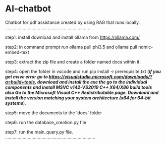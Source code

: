 # AI-chatbot
Chatbot for pdf assistance created by using RAG that runs locally. 
....................................................................

step1:
install download and install ollama from https://ollama.com/

step2:
in command prompt run ollama pull phi3.5 and ollama pull nomic-embed-text

step3:
extract the zip file and create a folder named docs within it.

step4:
open the folder in vscode and run pip install -r prerequisite.txt (***if you get msvc error go to https://visualstudio.microsoft.com/downloads/?q=build+tools, download and install the exe the go to the individual components and install MSVC v142-VS2019 C++ X64/X86 build tools also Go to the Microsoft Visual C++ Redistributable page. Download and install the version matching your system architecture (x64 for 64-bit systems***).

step5:
move the documents to the 'docs' folder

step6:
run the database_creation.py file

step7:
run the main_query.py file.
........................................................................
